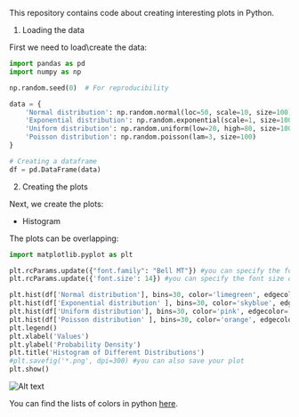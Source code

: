 This repository contains code about creating interesting plots in Python.

1. Loading the data

First we need to load\create the data:

```python 
import pandas as pd
import numpy as np

np.random.seed(0)  # For reproducibility

data = {
    'Normal distribution': np.random.normal(loc=50, scale=10, size=100), 
    'Exponential distribution': np.random.exponential(scale=1, size=100),     
    'Uniform distribution': np.random.uniform(low=20, high=80, size=100), 
    'Poisson distribution': np.random.poisson(lam=3, size=100)            
}

# Creating a dataframe
df = pd.DataFrame(data)
```

2. Creating the plots

Next, we create the plots:

* Histogram

The plots can be overlapping:

```python
import matplotlib.pyplot as plt

plt.rcParams.update({"font.family": "Bell MT"}) #you can specify the font of the texts on the plots
plt.rcParams.update({'font.size': 14}) #you can specify the font size of the texts on the plots, Python will use this font all over the code, unless said otherwise.

plt.hist(df['Normal distribution'], bins=30, color='limegreen', edgecolor='black', density=True, label='Normal Distribution', alpha=0.7) #alpha is the transparency
plt.hist(df['Exponential distribution' ], bins=30, color='skyblue', edgecolor='black', density=True, label='Exponential Distribution', alpha=0.6)
plt.hist(df['Uniform distribution'], bins=30, color='pink', edgecolor='black', density=True, label='Uniform Distribution', alpha=0.5)
plt.hist(df['Poisson distribution' ], bins=30, color='orange', edgecolor='black', density=True, label='Poisson Distribution', alpha=0.6)
plt.legend()
plt.xlabel('Values')
plt.ylabel('Probability Density')
plt.title('Histogram of Different Distributions')
#plt.savefig('*.png', dpi=300) #you can also save your plot
plt.show()
```

‎![Alt text](https://github.com/sadaf-mahmoudi96/Create-‎Plots/blob/main/Histograms/Overlay_Histograms.png)‎‎

You can find the lists of colors in python [here](https://matplotlib.org/stable/gallery/color/named_colors.html).




